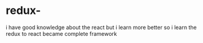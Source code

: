 # redux-
i have good knowledge about the react but i learn more better so i learn the redux to react became complete framework 
